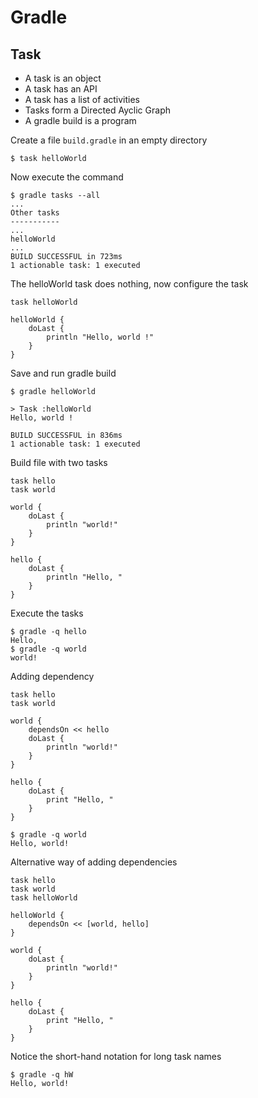 # Gradle

## Task
- A task is an object
- A task has an API
- A task has a list of activities
- Tasks form a Directed Ayclic Graph
- A gradle build is a program

Create a file `build.gradle` in an empty directory

```
$ task helloWorld
```

 Now execute the command

```
$ gradle tasks --all
...
Other tasks
-----------
...
helloWorld
...
BUILD SUCCESSFUL in 723ms
1 actionable task: 1 executed
```

The helloWorld task does nothing, now configure the task

```
task helloWorld

helloWorld {
    doLast {
        println "Hello, world !"
    }
}
```

Save and run gradle build

```
$ gradle helloWorld

> Task :helloWorld
Hello, world !

BUILD SUCCESSFUL in 836ms
1 actionable task: 1 executed
```
Build file with two tasks

```
task hello
task world

world {
    doLast {
        println "world!"
    }
}

hello {
    doLast {
        println "Hello, "
    }
}
```

Execute the tasks

```
$ gradle -q hello
Hello,
$ gradle -q world
world!
```

Adding dependency

```
task hello
task world

world {
    dependsOn << hello
    doLast {
        println "world!"
    }
}

hello {
    doLast {
        print "Hello, "
    }
}
```

```
$ gradle -q world
Hello, world!
```

Alternative way of adding dependencies 

```
task hello
task world
task helloWorld

helloWorld {
    dependsOn << [world, hello]
}

world {
    doLast {
        println "world!"
    }
}

hello {
    doLast {
        print "Hello, "
    }
}
```

Notice the short-hand notation for long task names

```
$ gradle -q hW
Hello, world!
```

